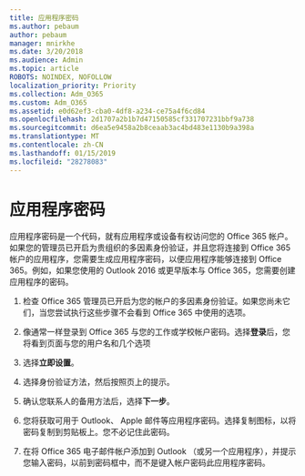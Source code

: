 ```yaml
---
title: 应用程序密码
ms.author: pebaum
author: pebaum
manager: mnirkhe
ms.date: 3/20/2018
ms.audience: Admin
ms.topic: article
ROBOTS: NOINDEX, NOFOLLOW
localization_priority: Priority
ms.collection: Adm_O365
ms.custom: Adm_O365
ms.assetid: e0d62ef3-cba0-4df8-a234-ce75a4f6cd84
ms.openlocfilehash: 2d1707a2b1b7d47150585cf331707231bbf9a738
ms.sourcegitcommit: d6ea5e9458a2b8ceaab3ac4bd483e1130b9a398a
ms.translationtype: MT
ms.contentlocale: zh-CN
ms.lasthandoff: 01/15/2019
ms.locfileid: "28278083"
---
```

# <a name="app-passwords"></a>应用程序密码

应用程序密码是一个代码，就有应用程序或设备有权访问您的 Office 365 帐户。如果您的管理员已开启为贵组织的多因素身份验证，并且您将连接到 Office 365 帐户的应用程序，您需要生成应用程序密码，以便应用程序能够连接到 Office 365。例如，如果您使用的 Outlook 2016 或更早版本与 Office 365，您需要创建应用程序的密码。
  
1. 检查 Office 365 管理员已开启为您的帐户的多因素身份验证。如果您尚未它们，当您尝试执行这些步骤不会看到 Office 365 中使用的选项。
    
2. 像通常一样登录到 Office 365 与您的工作或学校帐户密码。选择**登录**后，您将看到页面与您的用户名和几个选项 
    
3. 选择**立即设置**。 
    
4. 选择身份验证方法，然后按照页上的提示。
    
5. 确认您联系人的备用方法后，选择**下一步**。 
    
6. 您将获取可用于 Outlook、 Apple 邮件等应用程序密码。选择复制图标，以将密码复制到剪贴板上。您不必记住此密码。 
    
7. 在将 Office 365 电子邮件帐户添加到 Outlook （或另一个应用程序），并提示您输入密码，以前到密码框中，而不是键入帐户密码此应用程序密码。 
    

